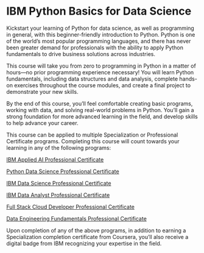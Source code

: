 # IBM Python Basics for Data Science

Kickstart your learning of Python for data science, as well as programming in general, with this beginner-friendly introduction to Python. Python is one of the world’s most popular programming languages, and there has never been greater demand for professionals with the ability to apply Python fundamentals to drive business solutions across industries. 

This course will take you from zero to programming in Python in a matter of hours—no prior programming experience necessary! You will learn Python fundamentals, including data structures and data analysis, complete hands-on exercises throughout the course modules, and create a final project to demonstrate your new skills. 

By the end of this course, you’ll feel comfortable creating basic programs, working with data, and solving real-world problems in Python. You’ll gain a strong foundation for more advanced learning in the field, and develop skills to help advance your career. 

This course can be applied to multiple Specialization or Professional Certificate programs. Completing this course will count towards your learning in any of the following programs: 

[IBM Applied AI Professional Certificate](https://www.edx.org/professional-certificate/ibm-applied-ai) 

[Python Data Science Professional Certificate](https://www.edx.org/professional-certificate/python-data-science)

[IBM Data Science Professional Certificate](https://www.edx.org/professional-certificate/ibm-data-science) 

[IBM Data Analyst Professional Certificate](https://www.edx.org/professional-certificate/ibm-data-analyst)

[Full Stack Cloud Developer Professional Certificate](https://www.edx.org/professional-certificate/ibm-full-stack-cloud-developer)

[Data Engineering Fundamentals Professional Certificate](https://www.edx.org/professional-certificate/ibm-data-engineering-fundamentals)

Upon completion of any of the above programs, in addition to earning a Specialization completion certificate from Coursera, you’ll also receive a digital badge from IBM recognizing your expertise in the field.
